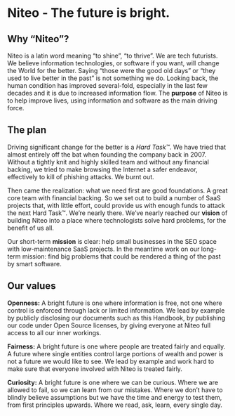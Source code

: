 # Niteo - The future is bright.


## Why “Niteo”?

Niteo is a latin word meaning “to shine”, “to thrive”. We are tech futurists. We believe information technologies, or software if you want, will change the World for the better. Saying “those were the good old days” or “they used to live better in the past” is not something we do. Looking back, the human condition has improved several-fold, especially in the last few decades and it is due to increased information flow. The **purpose** of Niteo is to help improve lives, using information and software as the main driving force.


## The plan

Driving significant change for the better is a *Hard Task™*. We have tried that almost entirely off the bat when founding the company back in 2007. Without a tightly knit and highly skilled team and without any financial backing, we tried to make browsing the Internet a safer endeavor, effectively to kill of phishing attacks. We burnt out.

Then came the realization: what we need first are good foundations. A great core team with financial backing. So we set out to build a number of SaaS projects that, with little effort, could provide us with enough funds to attack the next Hard Task™. We’re nearly there. We’ve nearly reached our **vision** of building Niteo into a place where technologists solve hard problems, for the benefit of us all.

Our short-term **mission** is clear: help small businesses in the SEO space with low-maintenance SaaS projects. In the meantime work on our long-term mission: find big problems that could be rendered a thing of the past by smart software.


## Our values

**Openness:** A bright future is one where information is free, not one where control is enforced through lack or limited information. We lead by example by publicly disclosing our documents such as this Handbook, by publishing our code under Open Source licenses, by giving everyone at Niteo full access to all our inner workings.

**Fairness:** A bright future is one where people are treated fairly and equally. A future where single entities control large portions of wealth and power is not a future we would like to see. We lead by example and work hard to make sure that everyone involved with Niteo is treated fairly.

**Curiosity:** A bright future is one where we can be curious. Where we are allowed to fail, so we can learn from our mistakes. Where we don’t have to blindly believe assumptions but we have the time and energy to test them, from first principles upwards. Where we read, ask, learn, every single day.
